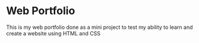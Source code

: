 Web Portfolio
=

This is my web portfolio done as a mini project to test my ability to learn and create a website using HTML and CSS


